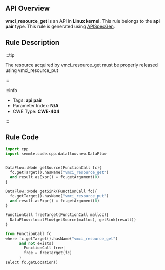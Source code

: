 ---
---


## API Overview
**vmci_resource_get** is an API in **Linux kernel**. This rule belongs to the **api pair** type. This rule is generated using [APISpecGen](../../tools/APISpecGen).
## Rule Description

:::tip

The resource acquired by vmci_resource_get must be properly released using vmci_resource_put

:::

:::info

- Tags: **api pair**
- Parameter Index: **N/A**
- CWE Type: **CWE-404**

:::

## Rule Code
```python
import cpp
import semmle.code.cpp.dataflow.new.DataFlow


DataFlow::Node getSource(FunctionCall fc){
  fc.getTarget().hasName("vmci_resource_get")
  and result.asExpr() = fc.getArgument(0)
}

DataFlow::Node getSink(FunctionCall fc){
  fc.getTarget().hasName("vmci_resource_put")
  and result.asExpr() = fc.getArgument(0)
}

FunctionCall freeTarget(FunctionCall malloc){
  DataFlow::localFlow(getSource(malloc), getSink(result))
}

from FunctionCall fc
where fc.getTarget().hasName("vmci_resource_get")
      and not exists(
        FunctionCall free| 
        free = freeTarget(fc)
      )
select fc.getLocation()

    
```